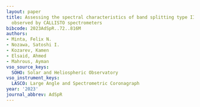 ```yaml
---
layout: paper
title: Assessing the spectral characteristics of band splitting type II radio bursts
  observed by CALLISTO spectrometers
bibcode: 2023AdSpR..72..816M
authors:
- Minta, Felix N.
- Nozawa, Satoshi I.
- Kozarev, Kamen
- Elsaid, Ahmed
- Mahrous, Ayman
vso_source_keys:
  SOHO: Solar and Heliospheric Observatory
vso_instrument_keys:
  LASCO: Large Angle and Spectrometric Coronagraph
year: '2023'
journal_abbrev: AdSpR
---
```

